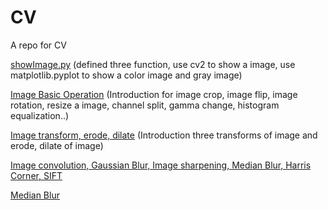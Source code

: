 # CV
A repo for CV

[showImage.py](https://github.com/CagyJ/CV/blob/master/ClassicCV/0showImage.py) (defined three function, use cv2 to show a image, use matplotlib.pyplot to show a color image and gray image)

[Image Basic Operation](https://github.com/CagyJ/CV/blob/master/ClassicCV/1basicOperation.py) (Introduction for image crop, image flip, image rotation, resize a image, channel split, gamma change, histogram equalization..)

[Image transform, erode, dilate](https://github.com/CagyJ/CV/blob/master/ClassicCV/2transform.py) (Introduction three transforms of image and erode, dilate of image)

[Image convolution, Gaussian Blur, Image sharpening, Median Blur, Harris Corner, SIFT](https://github.com/CagyJ/CV/blob/master/ClassicCV/3Convolution&FP.py)



[Median Blur](https://github.com/CagyJ/CV/blob/master/ClassicCV/4MedianBlur.py)
